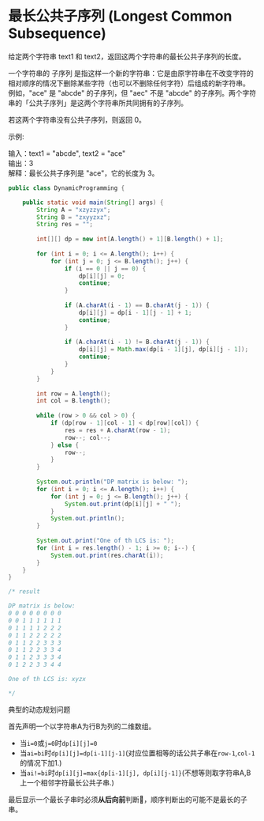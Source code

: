 # 最长公共子序列 (Longest Common Subsequence)

给定两个字符串 text1 和 text2，返回这两个字符串的最长公共子序列的长度。

一个字符串的 子序列 是指这样一个新的字符串：它是由原字符串在不改变字符的相对顺序的情况下删除某些字符（也可以不删除任何字符）后组成的新字符串。
例如，"ace" 是 "abcde" 的子序列，但 "aec" 不是 "abcde" 的子序列。两个字符串的「公共子序列」是这两个字符串所共同拥有的子序列。

若这两个字符串没有公共子序列，则返回 0。

示例:

输入：text1 = "abcde", text2 = "ace"   
输出：3    
解释：最长公共子序列是 "ace"，它的长度为 3。  

```java
public class DynamicProgramming {

	public static void main(String[] args) {
		String A = "xzyzzyx";
		String B = "zxyyzxz";
		String res = "";
		
		int[][] dp = new int[A.length() + 1][B.length() + 1];
		
		for (int i = 0; i <= A.length(); i++) {
			for (int j = 0; j <= B.length(); j++) {
				if (i == 0 || j == 0) {
					dp[i][j] = 0;
					continue;
				}
				
				if (A.charAt(i - 1) == B.charAt(j - 1)) {
					dp[i][j] = dp[i - 1][j - 1] + 1;
					continue;
				}
				
				if (A.charAt(i - 1) != B.charAt(j - 1)) {
					dp[i][j] = Math.max(dp[i - 1][j], dp[i][j - 1]);
					continue;
				}
			}
		}
		
		int row = A.length();
		int col = B.length();
		
		while (row > 0 && col > 0) {
			if (dp[row - 1][col - 1] < dp[row][col]) {
				res = res + A.charAt(row - 1);
				row--; col--;
			} else {
				row--;
			}
		}
		
		System.out.println("DP matrix is below: ");
		for (int i = 0; i <= A.length(); i++) {
			for (int j = 0; j <= B.length(); j++) {
				System.out.print(dp[i][j] + " ");
			}
			System.out.println();
		}
		
		System.out.print("One of th LCS is: ");
		for (int i = res.length() - 1; i >= 0; i--) {
			System.out.print(res.charAt(i));
		}
	}
}

/* result

DP matrix is below: 
0 0 0 0 0 0 0 0 
0 0 1 1 1 1 1 1 
0 1 1 1 1 2 2 2 
0 1 1 2 2 2 2 2 
0 1 1 2 2 3 3 3 
0 1 1 2 2 3 3 4 
0 1 1 2 3 3 3 4 
0 1 2 2 3 3 4 4 

One of th LCS is: xyzx

*/

```

典型的动态规划问题

首先声明一个以字符串A为行B为列的二维数组。
- 当`i=0`或`j=0`时`dp[i][j]=0`
- 当`ai=bi`时`dp[i][j]=dp[i-1][j-1]`(对应位置相等的话公共子串在`row-1`,`col-1`的情况下加1.)
- 当`ai!=bi`时`dp[i][j]=max{dp[i-1][j], dp[i][j-1]}`(不想等则取字符串A,B上一个相邻字符最长公共子串.)

最后显示一个最长子串时必须**从后向前**判断，顺序判断出的可能不是最长的子串。